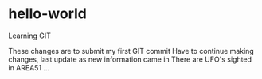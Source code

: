 # hello-world
Learning GIT

These changes are to submit my first GIT commit
Have to continue making changes, last update as new information came in
There are UFO's sighted in AREA51 ...
